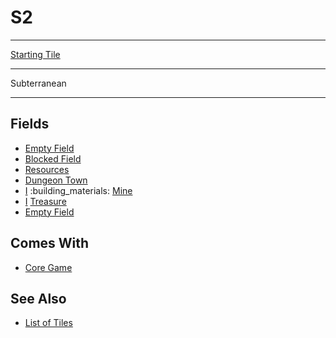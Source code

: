 # S2

___
[Starting Tile](../keywords/starting_tile.md)
___
Subterranean
___


## Fields

- [Empty Field](../keywords/empty_field.md)
- [Blocked Field](../keywords/blocked_field.md)
- [Resources](../fields/resources.md)
- [Dungeon Town](../towns/dungeon.md)
- [Ⅰ](../difficulties.md) :building_materials: [Mine](../fields/mine.md)
- [Ⅰ](../difficulties.md) [Treasure](../fields/treasure.md)
- [Empty Field](../keywords/empty_field.md)


## Comes With

- [Core Game](../content/core_game.md)


## See Also

- [List of Tiles](index.md)
